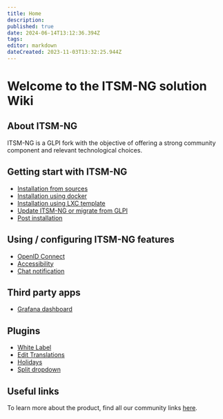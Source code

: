 ```yaml
---
title: Home
description: 
published: true
date: 2024-06-14T13:12:36.394Z
tags: 
editor: markdown
dateCreated: 2023-11-03T13:32:25.944Z
---
```


# Welcome to the ITSM-NG solution Wiki

## About ITSM-NG

ITSM-NG is a GLPI fork with the objective of offering a strong community component and relevant technological choices.

## Getting start with ITSM-NG

* [Installation from sources](Installation/Classique)
* [Installation using docker](Installation/Docker)
* [Installation using LXC template](Installation/LXC)
* [Update ITSM-NG or migrate from GLPI](Installation/Update)
* [Post installation](Installation/post-install)

## Using / configuring ITSM-NG features

* [OpenID Connect](Features/oidc)
* [Accessibility](Features/accessibility)
* [Chat notification](Features/chat-notification)

## Third party apps

* [Grafana dashboard](Third-party/grafana)

## Plugins

* [White Label](Plugins/whitelabel)
* [Edit Translations](Plugins/edittranslation)
* [Holidays](Plugins/holidays)
* [Split dropdown](Plugins/splitdropdown)

## Useful links

To learn more about the product, find all our community links [here](https://www.itsm-ng.org).

